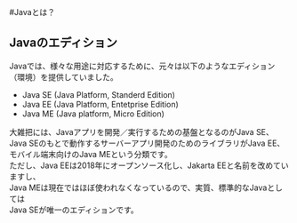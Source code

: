#Javaとは？
## Javaのエディション
Javaでは、様々な用途に対応するために、元々は以下のようなエディション（環境）を提供していました。
- Java SE (Java Platform, Standerd Edition)
- Java EE (Java Platform, Entetprise Edition)
- Java ME (Java platform, Micro Edition)
  
大雑把には、Javaアプリを開発／実行するための基盤となるのがJava SE、
Java SEのもとで動作するサーバーアプリ開発のためのライブラリがJava EE、
モバイル端末向けのJava MEという分類です。  
ただし、Java EEは2018年にオープンソース化し、Jakarta EEと名前を改めていますし、  
Java MEは現在ではほぼ使われなくなっているので、実質、標準的なJavaとしては  
Java SEが唯一のエディションです。
